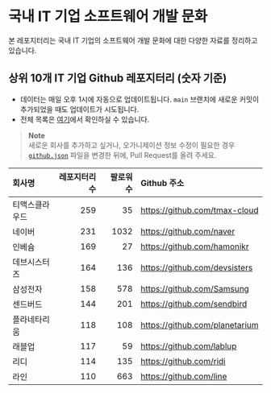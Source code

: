 # 국내 IT 기업 소프트웨어 개발 문화
본 레포지터리는 국내 IT 기업의 소프트웨어 개발 문화에 대한 다양한 자료를 정리하고 있습니다.

## 상위 10개 IT 기업 Github 레포지터리 (숫자 기준)

- 데이터는 매일 오후 1시에 자동으로 업데이트됩니다. `main` 브랜치에 새로운 커밋이 추가되었을 때도 업데이트가 시도됩니다.
- 전체 목록은 [여기](./github.md)에서 확인하실 수 있습니다.

> **Note**<br />
> 새로운 회사를 추가하고 싶거나, 오가니제이션 정보 수정이 필요한 경우 [`github.json`](./github.json) 파일을 변경한 뒤에, Pull Request를 올려 주세요.

<!-- MARKDOWN_TABLE(GITHUB): START -->

| **회사명** | **레포지터리 수** | **팔로워 수** | **Github 주소** |
|:---|---:|---:|:---|
| 티맥스클라우드 | 259 | 35 | https://github.com/tmax-cloud |
| 네이버 | 231 | 1032 | https://github.com/naver |
| 인베슘 | 169 | 27 | https://github.com/hamonikr |
| 데브시스터즈 | 164 | 136 | https://github.com/devsisters |
| 삼성전자 | 158 | 578 | https://github.com/Samsung |
| 센드버드 | 144 | 201 | https://github.com/sendbird |
| 플라네타리움 | 118 | 108 | https://github.com/planetarium |
| 래블업 | 117 | 59 | https://github.com/lablup |
| 리디 | 114 | 135 | https://github.com/ridi |
| 라인 | 110 | 663 | https://github.com/line |

<!-- MARKDOWN_TABLE(GITHUB): END -->

